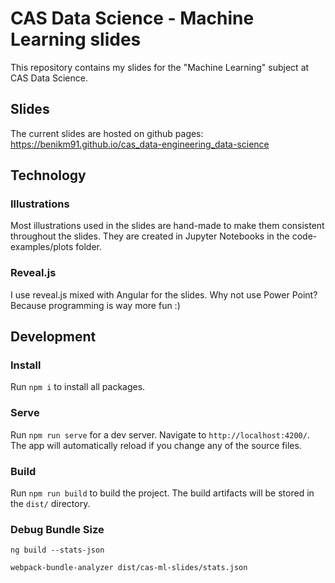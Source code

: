 # CAS Data Science - Machine Learning slides

This repository contains my slides for the "Machine Learning" subject at CAS Data Science.

## Slides

The current slides are hosted on github pages: <a href="https://benikm91.github.io/cas_data-engineering_data-science" target="_blank">https://benikm91.github.io/cas_data-engineering_data-science</a>

## Technology

### Illustrations

Most illustrations used in the slides are hand-made to make them consistent throughout the slides. They are created in Jupyter Notebooks in the code-examples/plots folder.

### Reveal.js

I use reveal.js mixed with Angular for the slides. Why not use Power Point? Because programming is way more fun :)

## Development

### Install

Run `npm i` to install all packages.

### Serve

Run `npm run serve` for a dev server. Navigate to `http://localhost:4200/`. The app will automatically reload if you change any of the source files.

### Build

Run `npm run build` to build the project. The build artifacts will be stored in the `dist/` directory.

### Debug Bundle Size

`ng build --stats-json`

`webpack-bundle-analyzer dist/cas-ml-slides/stats.json`
